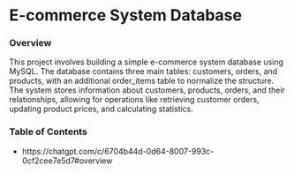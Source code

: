 <h1>E-commerce System Database</h1>
<h3>Overview</h3>
<P>This project involves building a simple e-commerce system database using MySQL. The database contains three main tables: customers, orders, and products, with an additional order_items table to normalize the structure. The system stores information about customers, products, orders, and their relationships, allowing for operations like retrieving customer orders, updating product prices, and calculating statistics.</P>

<h3>Table of Contents</h3>

<ul>
  <li>https://chatgpt.com/c/6704b44d-0d64-8007-993c-0cf2cee7e5d7#overview</li>
</ul>
